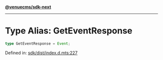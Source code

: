 [**@venuecms/sdk-next**](../Index.md)

***

# Type Alias: GetEventResponse

```ts
type GetEventResponse = Event;
```

Defined in: [sdk/dist/index.d.mts:227](https://github.com/venuecms/sdk/blob/e839f07e66419aaf9ace81d080584d6bd1f8de14/packages/sdk/dist/index.d.mts#L227)
